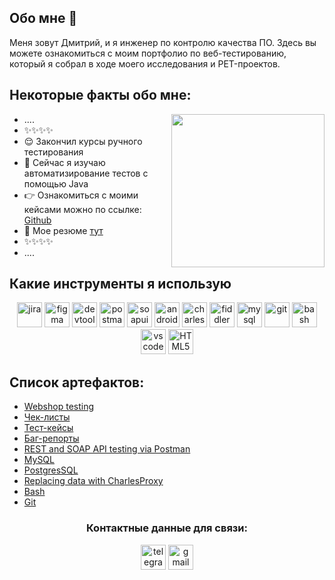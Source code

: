 <h2>Обо мне 🚀</h2>
<p> Меня зовут Дмитрий, и я инженер по контролю качества ПО. Здесь вы можете ознакомиться с моим портфолио по веб-тестированию, который я собрал в ходе моего исследования и PET-проектов.</p> 

<h2>Некоторые факты обо мне: </h2>
<ul>
<img align="right" src="https://i.pinimg.com/originals/c5/ef/b4/c5efb4d3fe9c3aea5e32fa31575869a4.gif" height="245">
<li>....</li>
 <li>✨✨✨✨</li>
<li>😌 Закончил курсы ручного тестирования</li>
<li>📖 Сейчас я изучаю автоматизирование тестов с помощью Java</li>
<li>👉 Ознакомиться с моими кейсами можно по ссылке: <a href="https://github.com/dekorch">Github</a></li> </li>
<li>📙 Мое резюме <a href="https://spb.hh.ru/resume/d955f268ff0db979ef0039ed1f79544e6b744e">тут</a></li> 
 <li>✨✨✨✨</li>
<li>....</li>
</ul>
<h2>Какие инструменты я использую</h2>
<p align="center">
<img src="https://cdn.jsdelivr.net/gh/devicons/devicon/icons/jira/jira-original.svg" title="jira" alt="jira" width="40" height="40"/>
<img src="https://cdn.jsdelivr.net/gh/devicons/devicon/icons/figma/figma-original.svg" title="figma" alt="figma" width="40" height="40"/>
<img src="https://d33wubrfki0l68.cloudfront.net/38b5c953a4667366685d55db55d057c86db1fc54/a0fdc/static/acae6b24d940347661ca901ea07f47c1/chrome-dev-logo-icon.png" title="devtools" alt="devtools" width="40" height="40"/>
<img src="https://www.svgrepo.com/show/354202/postman-icon.svg" title="postman" alt="postman" width="40" height="40"/>
<img src="https://encrypted-tbn0.gstatic.com/images?q=tbn:ANd9GcTDLj-17hLuPse4K5lo4VLNFRn89rjLSB-KKIZMdNjB0Q&s" title="soapui" alt="soapui" width="40" height="40"/>
 <img src="https://cdn.jsdelivr.net/gh/devicons/devicon/icons/androidstudio/androidstudio-original.svg" title="android-studio" alt="android-studio" width="40" height="40"/>
<img src="https://cdn.icon-icons.com/icons2/3053/PNG/512/charles_proxy_macos_bigsur_icon_190302.png" title="charles-proxy" alt="charles-proxy" width="40" height="40"/>
<img src="https://www.megaleechers.com/storage/Fiddler-Everywhere-Icon.png" title="fiddler" alt="fiddler" width="40" height="40"/>
<img src="https://cdn.jsdelivr.net/gh/devicons/devicon/icons/mysql/mysql-original.svg" title="mysql" alt="mysql" width="40" height="40"/>
<img src="https://cdn.jsdelivr.net/gh/devicons/devicon/icons/git/git-original.svg" title="git" alt="git" width="40" height="40"/>
<img src="https://upload.wikimedia.org/wikipedia/commons/thumb/4/4b/Bash_Logo_Colored.svg/1024px-Bash_Logo_Colored.svg.png?20180723054350" title="bash" alt="bash" width="40" height="40"/>
<img src="https://cdn.jsdelivr.net/gh/devicons/devicon/icons/vscode/vscode-original.svg" title="vscode" alt="vscode" width="40" height="40"/>
<img src="https://cdn-icons-png.flaticon.com/512/919/919827.png" title="HTML5" alt="HTML5" width="40" height="40"/>
</p>
<h2>Список артефактов: </h2>
<p> 
 <ul>
<li>  <a href="?">Webshop testing</a>  </li>
<li>  <a href="?">Чек-листы</a>  </li> 
<li>  <a href="?">Тест-кейсы</a>  </li>
<li>  <a href="?">Баг-репорты</a>  </li>
<li>  <a href="?"> REST and SOAP API testing via Postman </a>   </li>
<li> <a href="?">MySQL</a>   </li>
<li>  <a href="?">PostgresSQL</a>  </li>
<li> <a href="?">Replacing data with CharlesProxy</a>  </li>
<li> <a href="?"> Bash </a>  </li>
<li> <a href="?"> Git </a> </li>
</ul>
</p>
<h3 align="center">Контактные данные для связи: </h3>
<p align="center">
<a href= "https://t.me/olyaskh"><img src="https://img.icons8.com/?size=512&id=63306&format=png" width="40" height="40" alt="telegram"/></a>
<a href= "mailto:dmitriygranz@gmail.com"><img src="https://img.icons8.com/?size=512&id=P7UIlhbpWzZm&format=png" width="40" height="40" alt="gmail"/></a>
</p>

